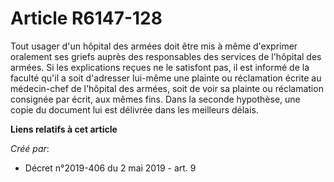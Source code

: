 # Article R6147-128

Tout usager d'un hôpital des armées doit être mis à même d'exprimer oralement ses griefs auprès des responsables des services
de l'hôpital des armées. Si les explications reçues ne le satisfont pas, il est informé de la faculté qu'il a soit d'adresser
lui-même une plainte ou réclamation écrite au médecin-chef de l'hôpital des armées, soit de voir sa plainte ou réclamation
consignée par écrit, aux mêmes fins. Dans la seconde hypothèse, une copie du document lui est délivrée dans les meilleurs
délais.

**Liens relatifs à cet article**

_Créé par_:

  - Décret n°2019-406 du 2 mai 2019 - art. 9
